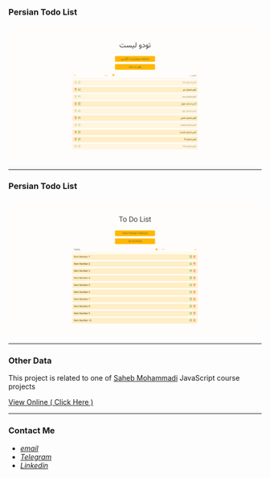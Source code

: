 ### Persian Todo List

![](screenshot/todo-persian.png)

---

### Persian Todo List

![](screenshot/todo-english.png)


---

### Other Data

This project is related to one of [Saheb Mohammadi](https://github.com/sahebmohammadi) JavaScript course projects

[View Online ( Click Here )](https://peymanath.github.io/TodoList/)

----

### Contact Me

 * *[email](mailto:naderidefault@gmail.com)*
 * *[Telegram](https://t.me/peymanath)*
 * *[Linkedin](https://linkedin.com/in/peymanath)*